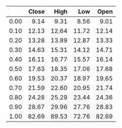|      |   Close |   High |   Low |   Open |
|-----:|--------:|-------:|------:|-------:|
| 0.00 |    9.14 |   9.31 |  8.56 |   9.01 |
| 0.10 |   12.13 |  12.64 | 11.72 |  12.14 |
| 0.20 |   13.28 |  13.89 | 12.87 |  13.33 |
| 0.30 |   14.63 |  15.31 | 14.12 |  14.71 |
| 0.40 |   16.11 |  16.77 | 15.57 |  16.14 |
| 0.50 |   17.63 |  18.35 | 17.06 |  17.68 |
| 0.60 |   19.53 |  20.37 | 18.97 |  19.65 |
| 0.70 |   21.59 |  22.60 | 20.95 |  21.74 |
| 0.80 |   24.28 |  25.29 | 23.44 |  24.36 |
| 0.90 |   28.67 |  29.96 | 27.76 |  28.83 |
| 1.00 |   82.69 |  89.53 | 72.76 |  82.69 |